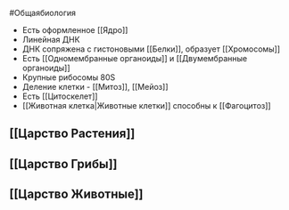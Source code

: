 #Общаябиология 
- Есть оформленное [[Ядро]]
- Линейная ДНК
- ДНК сопряжена с гистоновыми [[Белки]], образует [[Хромосомы]]
- Есть [[Одномембранные органоиды]] и [[Двумембранные органоиды]]
- Крупные рибосомы 80S
- Деление клетки - [[Митоз]], [[Мейоз]]
- Есть [[Цитоскелет]]
- [[Животная клетка|Животные клетки]] способны к [[Фагоцитоз]]
## [[Царство Растения]]
## [[Царство Грибы]]
## [[Царство Животные]]